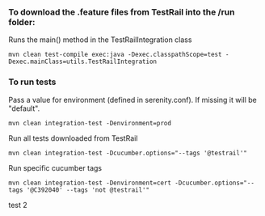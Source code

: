 
### To download the .feature files from TestRail into the /run folder:
Runs the main() method in the TestRailIntegration class
```
mvn clean test-compile exec:java -Dexec.classpathScope=test -Dexec.mainClass=utils.TestRailIntegration
```


### To run tests

Pass a value for environment (defined in serenity.conf). If missing it will be "default".
```
mvn clean integration-test -Denvironment=prod
```

Run all tests downloaded from TestRail
```
mvn clean integration-test -Dcucumber.options="--tags '@testrail'"
```

Run specific cucumber tags
```
mvn clean integration-test -Denvironment=cert -Dcucumber.options="--tags '@C392040' --tags 'not @testrail'" 
```

test 2